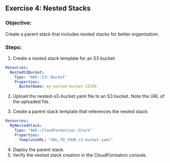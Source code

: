 ## Exercise 4: Nested Stacks 

### Objective:
Create a parent stack that includes nested stacks for better organization.

### Steps:

1. Create a nested stack template for an S3 bucket:

```yaml
Resources:
  NestedS3Bucket:
    Type: "AWS::S3::Bucket"
    Properties:
      BucketName: my-nested-bucket-12345
```
2. Upload the nested-s3-bucket.yaml file to an S3 bucket. Note the URL of the uploaded file.

3. Create a parent stack template that references the nested stack:
```yaml
Resources:
  MyNestedStack:
    Type: "AWS::CloudFormation::Stack"
    Properties:
      TemplateURL: "URL_TO_YOUR_s3-bucket.yaml"
```

4. Deploy the parent stack.
5. Verify the nested stack creation in the CloudFormation console.